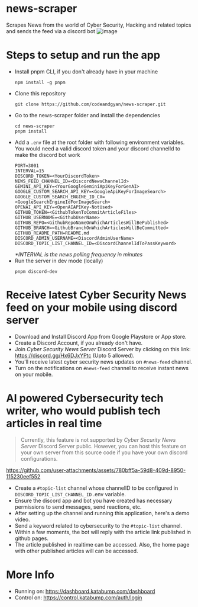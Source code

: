 # news-scraper

Scrapes News from the world of Cyber Security, Hacking and related topics and sends the feed via a discord bot
![image](https://github.com/user-attachments/assets/b4052a8d-12f2-4fc2-9037-0d30187ebdad)

# Steps to setup and run the app

- Install pnpm CLI, if you don't already have in your machine
  ```
  npm install -g pnpm
  ```
- Clone this repository
  ```
  git clone https://github.com/codeandgyan/news-scraper.git
  ```
- Go to the news-scraper folder and install the dependencies
  ```
  cd news-scraper
  pnpm install
  ```
- Add a `.env` file at the root folder with following environment variables.
  You would need a valid discord token and your discord channelId to make the discord bot work
  ```.env
  PORT=3001
  INTERVAL=15
  DISCORD_TOKEN=<YourDiscordToken>
  NEWS_FEED_CHANNEL_ID=<DiscordNewsChannelId>
  GEMINI_API_KEY=<YourGoogleGeminiApiKeyForGenAI>
  GOOGLE_CUSTOM_SEARCH_API_KEY=<GoogleApiKeyForImageSearch>
  GOOGLE_CUSTOM_SEARCH_ENGINE_ID_CX=<GoogleSearchEngineIdForImageSearch>
  OPENAI_API_KEY=<OpenAIAPIKey-NotUsed>
  GITHUB_TOKEN=<GithubTokenToCommitArticleFiles>
  GITHUB_USERNAME=<GithubUserName>
  GITHUB_REPO=<GithubRepoNameOnWhichArticlesWillBePublished>
  GITHUB_BRANCH=<GithubBranchOnWhichArticlesWillBeCommitted>
  GITHUB_README_PATH=README.md
  DISCORD_ADMIN_USERNAME=<DiscordAdminUserName>
  DISCORD_TOPIC_LIST_CHANNEL_ID=<DiscordChannelIdToPassKeyword>
  ```
  _\*INTERVAL is the news polling frequency in minutes_
- Run the server in dev mode (locally)
  ```
  pnpm discord-dev
  ```

# Receive latest Cyber Security News feed on your mobile using discord server

- Download and Install Discord App from Google Playstore or App store.
- Create a Discord Account, if you already don't have.
- Join _Cyber Security News Server_ Discord Server by clicking on this link: https://discord.gg/Hx6DJxYPtc (Upto 5 allowed).
- You'll receive latest cyber security news updates on `#news-feed` channel.
- Turn on the notifications on `#news-feed` channel to receive instant news on your mobile.

# AI powered Cybersecurity tech writer, who would publish tech articles in real time

> Currently, this feature is not supported by _Cyber Security News Server_ Discord Server public.
> However, you can host this feature on your own server from this source code if you have your own discord configurations.

https://github.com/user-attachments/assets/780bff5a-59d8-409d-8950-115230eef552

- Create a `#topic-list` channel whose channelID to be configured in `DISCORD_TOPIC_LIST_CHANNEL_ID` .env variable.
- Ensure the discord app and bot you have created has necessary permissions to send messages, send reactions, etc.
- After setting up the channel and running this application, here's a demo video.
- Send a keyword related to cybersecurity to the `#topic-list` channel.
- Within a few moments, the bot will reply with the article link published in github pages.
- The article published in realtime can be accessed. Also, the home page with other published articles will can be accessed.

# More Info

- Running on: https://dashboard.katabump.com/dashboard
- Control on: https://control.katabump.com/auth/login
